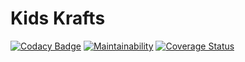 # Kids Krafts

[![Codacy Badge](https://app.codacy.com/project/badge/Grade/a16587f885a64eeeb490ed34ecd616d5)](https://www.codacy.com/gh/ethanschreur/kids-krafts/dashboard?utm_source=github.com&amp;utm_medium=referral&amp;utm_content=ethanschreur/kids-krafts&amp;utm_campaign=Badge_Grade)
[![Maintainability](https://api.codeclimate.com/v1/badges/533b8aec214389f178b7/maintainability)](https://codeclimate.com/github/ethanschreur/kids-krafts/maintainability)
[![Coverage Status](https://coveralls.io/repos/github/ethanschreur/kids-krafts/badge.svg?branch=setup-coveralls)](https://coveralls.io/github/ethanschreur/kids-krafts?branch=setup-coveralls)